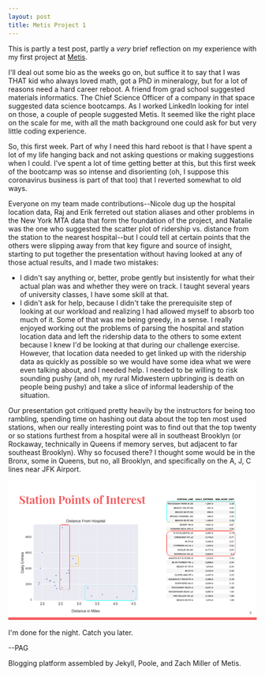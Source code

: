 ```yaml
---
layout: post
title: Metis Project 1
---
```


This is partly a test post, partly a *very* brief reflection on my experience with my first project at [Metis](http://thisismetis.com).

I'll deal out some bio as the weeks go on, but suffice it to say that I was THAT kid who always loved math, got a PhD in mineralogy, but for a lot of reasons need a hard career reboot. A friend from grad school suggested materials informatics. The Chief Science Officer of a company in that space suggested data science bootcamps. As I worked LinkedIn looking for intel on those, a couple of people suggested Metis. It seemed like the right place on the scale for me, with all the math background one could ask for but very little coding experience.

So, this first week. Part of why I need this hard reboot is that I have spent a lot of my life hanging back and not asking questions or making suggestions when I could. I've spent a lot of time getting better at this, but this first week of the bootcamp was so intense and disorienting (oh, I suppose this coronavirus business is part of that too) that I reverted somewhat to old ways.

Everyone on my team made contributions--Nicole dug up the hospital location data, Raj and Erik ferreted out station aliases and other problems in the New York MTA data that form the foundation of the project, and Natalie was the one who suggested the scatter plot of ridership vs. distance from the station to the nearest hospital--but I could tell at certain points that the others were slipping away from that key figure and source of insight, starting to put together the presentation without having looked at any of those actual results, and I made two mistakes:

* I didn't say anything or, better, probe gently but insistently for what their actual plan was and whether they were on track. I taught several years of university classes, I have some skill at that.
* I didn't ask for help, because I didn't take the prerequisite step of looking at our workload and realizing I had allowed myself to absorb too much of it. Some of that was me being greedy, in a sense. I really enjoyed working out the problems of parsing the hospital and station location data and left the ridership data to the others to some extent because I knew I'd be looking at that during our challenge exercise. However, that location data needed to get linked up with the ridership data as quickly as possible so we would have some idea what we were even talking about, and I needed help. I needed to be willing to risk sounding pushy (and oh, my rural Midwestern upbringing is death on people being pushy) and take a slice of informal leadership of the situation.

Our presentation got critiqued pretty heavily by the instructors for being too rambling, spending time on hashing out data about the top ten most used stations, when our really interesting point was to find out that the top twenty or so stations furthest from a hospital were all in southeast Brooklyn (or Rockaway, technically in Queens if memory serves, but adjacent to far southeast Brooklyn). Why so focused there? I thought some would be in the Bronx, some in Queens, but no, all Brooklyn, and specifically on the A, J, C lines near JFK Airport.

![scatterplot](../images/LeastServedAreaPlot.png)

I'm done for the night. Catch you later.

--PAG

Blogging platform assembled by Jekyll, Poole, and Zach Miller of Metis.
